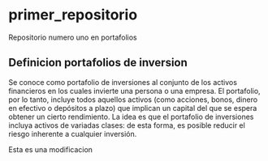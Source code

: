 ﻿# primer_repositorio
Repositorio numero uno en portafolios 

## Definicion portafolios de inversion 

Se conoce como portafolio de inversiones al conjunto de los activos financieros en los cuales invierte una persona o una empresa. El portafolio, por lo tanto, incluye todos aquellos activos (como acciones, bonos, dinero en efectivo o depósitos a plazo) que implican un capital del que se espera obtener un cierto rendimiento.
La idea es que el portafolio de inversiones incluya activos de variadas clases: de esta forma, es posible reducir el riesgo inherente a cualquier inversión. 

Esta es una modificacion